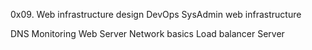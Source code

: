 0x09. Web infrastructure design
DevOps
SysAdmin
web infrastructure

DNS
Monitoring
Web Server
Network basics
Load balancer
Server